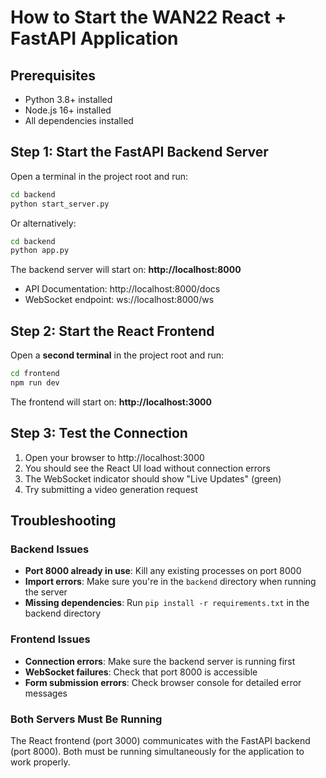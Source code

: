 # How to Start the WAN22 React + FastAPI Application

## Prerequisites

- Python 3.8+ installed
- Node.js 16+ installed
- All dependencies installed

## Step 1: Start the FastAPI Backend Server

Open a terminal in the project root and run:

```bash
cd backend
python start_server.py
```

Or alternatively:

```bash
cd backend
python app.py
```

The backend server will start on: **http://localhost:8000**

- API Documentation: http://localhost:8000/docs
- WebSocket endpoint: ws://localhost:8000/ws

## Step 2: Start the React Frontend

Open a **second terminal** in the project root and run:

```bash
cd frontend
npm run dev
```

The frontend will start on: **http://localhost:3000**

## Step 3: Test the Connection

1. Open your browser to http://localhost:3000
2. You should see the React UI load without connection errors
3. The WebSocket indicator should show "Live Updates" (green)
4. Try submitting a video generation request

## Troubleshooting

### Backend Issues

- **Port 8000 already in use**: Kill any existing processes on port 8000
- **Import errors**: Make sure you're in the `backend` directory when running the server
- **Missing dependencies**: Run `pip install -r requirements.txt` in the backend directory

### Frontend Issues

- **Connection errors**: Make sure the backend server is running first
- **WebSocket failures**: Check that port 8000 is accessible
- **Form submission errors**: Check browser console for detailed error messages

### Both Servers Must Be Running

The React frontend (port 3000) communicates with the FastAPI backend (port 8000). Both must be running simultaneously for the application to work properly.

